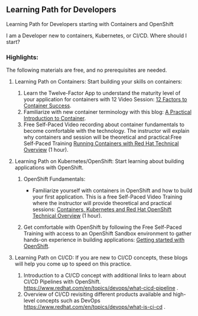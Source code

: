 ## Learning Path for Developers

Learning Path for Developers starting with Containers and OpenShift

I am a Developer new to containers, Kubernetes, or CI/CD. Where should I start?

### Highlights:

The following materials are free, and no prerequisites are needed.

1. Learning Path on Containers: Start building your skills on containers:

   1. Learn the Twelve-Factor App to understand the maturity level of your application for containers with 12 Video Session: [12 Factors to Container Success](https://developers.redhat.com/blog/2017/06/22/12-factors-to-cloud-success).
   2. Familiarize with new container terminology with this blog: [A Practical Introduction to Container](https://developers.redhat.com/blog/2018/02/22/container-terminology-practical-introduction#).
   3. Free Self-Paced Video recording about container fundamentals to become comfortable with the technology. The instructor will explain why containers and session will be theoretical and practical:Free Self-Paced Training [Running Containers with Red Hat Technical Overview](https://www.redhat.com/en/services/training/rh065-running-containers-red-hat-technical-overview) (1 hour).

2. Learning Path on Kubernetes/OpenShift: Start learning about building applications with OpenShift.

   1. OpenShift Fundamentals:

      - Familiarize yourself with containers in OpenShift and how to build your first application. This is a free Self-Paced Video Training where the instructor will provide theoretical and practical sessions: [Containers, Kubernetes and Red Hat OpenShift Technical Overview](https://www.redhat.com/en/services/training/do080-deploying-containerized-applications-technical-overview) (1 hour).

   2. Get comfortable with OpenShift by following the Free Self-Paced Training with access to an OpenShift Sandbox environment to gather hands-on experience in building applications: [Getting started with OpenShift](https://developers.redhat.com/learn/openshift/develop-on-openshift).

3. Learning Path on CI/CD: If you are new to CI/CD concepts, these blogs will help you come up to speed on this practice.
   1. Introduction to a CI/CD concept with additional links to learn about CI/CD Pipelines with OpenShift. https://www.redhat.com/en/topics/devops/what-cicd-pipeline .
   2. Overview of CI/CD revisiting different products available and high-level concepts such as DevOps https://www.redhat.com/en/topics/devops/what-is-ci-cd .
